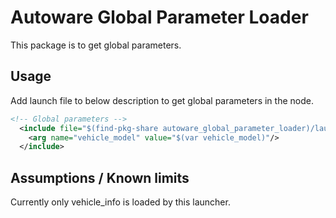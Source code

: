 # Autoware Global Parameter Loader

This package is to get global parameters.

## Usage

Add launch file to below description to get global parameters in the node.

```xml
<!-- Global parameters -->
  <include file="$(find-pkg-share autoware_global_parameter_loader)/launch/global_params.launch.py">
    <arg name="vehicle_model" value="$(var vehicle_model)"/>
  </include>
```

## Assumptions / Known limits

Currently only vehicle_info is loaded by this launcher.
